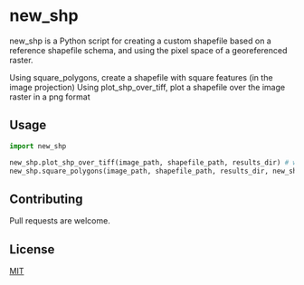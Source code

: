 # new_shp

new_shp is a Python script for creating a custom shapefile based on a reference shapefile schema, and using the pixel space of a georeferenced raster.

Using square_polygons, create a shapefile with square features (in the image projection)
Using plot_shp_over_tiff, plot a shapefile over the image raster in a png format

## Usage

```python
import new_shp

new_shp.plot_shp_over_tiff(image_path, shapefile_path, results_dir) # writes a png image of the raster overlaid with shapefile features
new_shp.square_polygons(image_path, shapefile_path, results_dir, new_shapefile_path) # creates a shapefile with square features in the image projection centered on shapefile features
```

## Contributing
Pull requests are welcome.

## License
[MIT](https://choosealicense.com/licenses/mit/)

